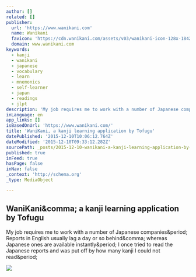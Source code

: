 ```yaml
---
author: []
related: []
publisher:
  url: 'https://www.wanikani.com'
  name: Wanikani
  favicon: 'https://cdn.wanikani.com/assets/v03/wanikani-icon-128x-1842fbf0448e71e97e645429daa3fb7a.png'
  domain: www.wanikani.com
keywords:
  - kanji
  - wanikani
  - japanese
  - vocabulary
  - learn
  - mnemonics
  - self-learner
  - japan
  - readings
  - jlpt
description: 'My job requires me to work with a number of Japanese companies. Reports in English usually lag a day or so behind, whereas Japanese ones are available instantly. I once tried to read the Japanese reports and was put off by how many kanji I could not read.'
inLanguage: en
app_links: []
isBasedOnUrl: 'https://www.wanikani.com/'
title: 'WaniKani, a kanji learning application by Tofugu'
datePublished: '2015-12-10T10:06:12.764Z'
dateModified: '2015-12-10T09:33:12.282Z'
sourcePath: _posts/2015-12-10-wanikani-a-kanji-learning-application-by-tofugu.md
published: true
inFeed: true
hasPage: false
inNav: false
_context: 'http://schema.org'
_type: MediaObject

---
```

<article style=""><h1>WaniKani&amp;comma; a kanji learning application by Tofugu</h1><p>My job requires me to work with a number of Japanese companies&amp;period; Reports in English usually lag a day or so behind&amp;comma; whereas Japanese ones are available instantly&amp;period; I once tried to read the Japanese reports and was put off by how many kanji I could not read&amp;period;</p><img src="https://cdn.wanikani.com/assets/lander/testimonial-avatar-izzat-3b1b41768d01c74158a695e4cb5ea8f8.jpg" /></article>